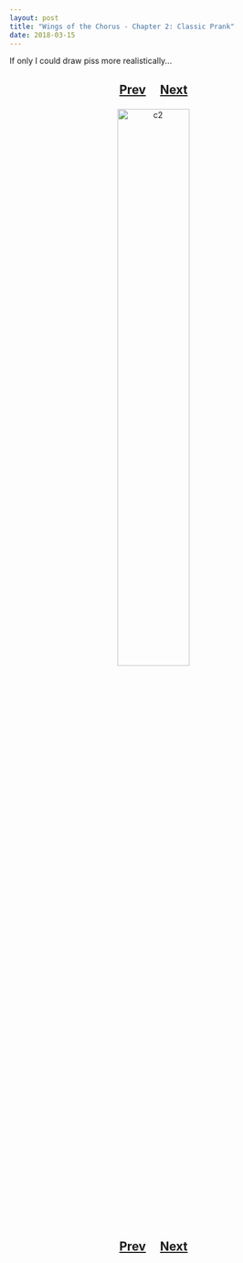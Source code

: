 ```yaml
---
layout: post
title: "Wings of the Chorus - Chapter 2: Classic Prank"
date: 2018-03-15
---
```


<p>
If only I could draw piss more realistically...
</p>

<h2>
  <p style="text-align:center;">
    <a href="/wingsofthechorus/blog/2018/03/08/chapter1">Prev</a>
    &nbsp;&nbsp;&nbsp;
    <a href="/wingsofthechorus/blog/2018/03/23/chapter3">Next</a>
  </p>
</h2>

<p style="text-align:center;">
  <img src="/wingsofthechorus/images/c2.png" width="50%" alt="c2"/>
</p>

<h2>
  <p style="text-align:center;">
    <a href="/wingsofthechorus/blog/2018/03/08/chapter1">Prev</a>
    &nbsp;&nbsp;&nbsp;
    <a href="/wingsofthechorus/blog/2018/03/23/chapter3">Next</a>
  </p>
</h2>
